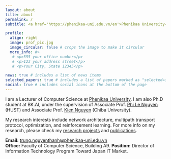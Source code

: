 ```yaml
---
layout: about
title: about
permalink: /
subtitle: <a href='https://phenikaa-uni.edu.vn/en'>Phenikaa University</a>. Hanoi, Vietnam.

profile:
  align: right
  image: prof_pic.jpg
  image_circular: false # crops the image to make it circular
  more_info: #>
   # <p>555 your office number</p>
   # <p>123 your address street</p>
   # <p>Your City, State 12345</p>

news: true # includes a list of news items
selected_papers: true # includes a list of papers marked as "selected={true}"
social: true # includes social icons at the bottom of the page
---
```


I am a Lecturer of Computer Science at [Phenikaa University](https://phenikaa-uni.edu.vn/en). I am also Ph.D student at BK.AI, under the supervision of Associate Prof. [Phi Le Nguyen](https://users.soict.hust.edu.vn/lenp/) (HUST) and Associate Prof. [Kien Nguyen](https://www.s-lab.nd.chiba-u.jp/nguyen/) (Chiba University).

My research interests include network architecture, multipath transport protocol, optimization, and reinforcement learning. For more info on my research, please check my [research projects](/_projects/) and [publications](/publications/).

**Email:** [trung.nguyenthanh@phenikaa-uni.edu.vn](mailto:trung.nguyenthanh@phenikaa-uni.edu.vn)<br/>
**Office:** Faculty of Computer Science, Building A9.
**Position:** Director of Information Technology Program Toward Japan IT Market. 
